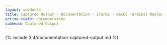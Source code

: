 ```yaml
---
layout: subdoc34
title: Captured Output - Documentation - iTerm2 - macOS Terminal Replacement
active-state: documentation
subhead: Captured Output
---
```

{% include 3.4/documentation-captured-output.md %}

